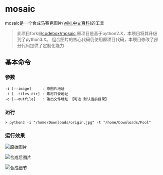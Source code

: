 # mosaic
mosaic是一个合成马赛克图片([wiki](https://en.wikipedia.org/wiki/Photographic_mosaic),[中文百科](https://baike.baidu.com/item/%E9%A9%AC%E8%B5%9B%E5%85%8B%E6%8B%BC%E5%9B%BE/8933804?fr=aladdin))的工具

> 此项目fork自[codebox/mosaic](https://github.com/codebox/mosaic),原项目是基于python2.X，本项目将其升级到了python3.X。
组合图片的核心代码仍使用原项目代码，本项目修改了部分代码提供了定制化能力

## 基本命令

### 参数
```
-i [--image]     : 原图片地址
-t [--tiles_dir] : 素材目录地址
-o [--outfile]   : 输出文件地址 【可选 默认当前目录】
```

### 运行
```
> python3 -i "/home/Downloads/origin.jpg" -t "/home/Downloads/Pool"
```

### 运行效果
![原始图片](http://onoad5uf7.bkt.clouddn.com/origin.jpg)

![合成后图片](http://onoad5uf7.bkt.clouddn.com/mosaic.jpg)

![合成细节](http://onoad5uf7.bkt.clouddn.com/detail.jpg)
